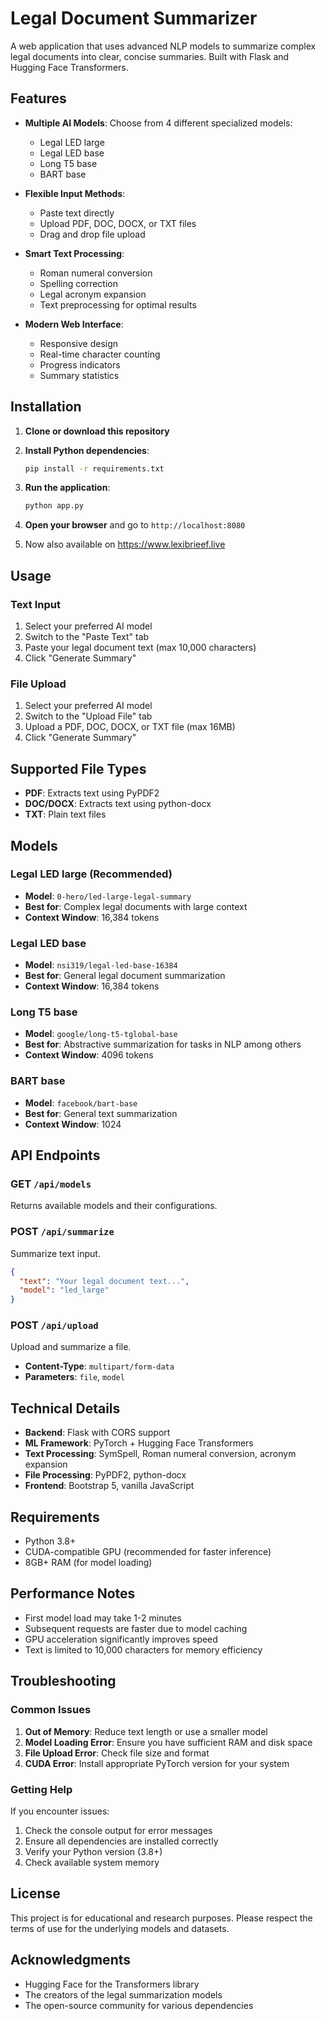 # Legal Document Summarizer

A web application that uses advanced NLP models to summarize complex legal documents into clear, concise summaries. Built with Flask and Hugging Face Transformers.

## Features

- **Multiple AI Models**: Choose from 4 different specialized models:
  - Legal LED large
  - Legal LED base
  - Long T5 base
  - BART base
  

- **Flexible Input Methods**:
  - Paste text directly
  - Upload PDF, DOC, DOCX, or TXT files
  - Drag and drop file upload

- **Smart Text Processing**:
  - Roman numeral conversion
  - Spelling correction
  - Legal acronym expansion
  - Text preprocessing for optimal results

- **Modern Web Interface**:
  - Responsive design
  - Real-time character counting
  - Progress indicators
  - Summary statistics

## Installation

1. **Clone or download this repository**

2. **Install Python dependencies**:
   ```bash
   pip install -r requirements.txt
   ```

3. **Run the application**:
   ```bash
   python app.py
   ```

4. **Open your browser** and go to `http://localhost:8080`
5. Now also available on https://www.lexibrieef.live

## Usage

### Text Input
1. Select your preferred AI model
2. Switch to the "Paste Text" tab
3. Paste your legal document text (max 10,000 characters)
4. Click "Generate Summary"

### File Upload
1. Select your preferred AI model
2. Switch to the "Upload File" tab
3. Upload a PDF, DOC, DOCX, or TXT file (max 16MB)
4. Click "Generate Summary"

## Supported File Types

- **PDF**: Extracts text using PyPDF2
- **DOC/DOCX**: Extracts text using python-docx
- **TXT**: Plain text files

## Models

### Legal LED large (Recommended)
- **Model**: `0-hero/led-large-legal-summary`
- **Best for**: Complex legal documents with large context
- **Context Window**: 16,384 tokens

### Legal LED base
- **Model**: `nsi319/legal-led-base-16384`
- **Best for**: General legal document summarization
- **Context Window**: 16,384 tokens

### Long T5 base
- **Model**: `google/long-t5-tglobal-base`
- **Best for**: Abstractive summarization for tasks in NLP among others
- **Context Window**: 4096 tokens

### BART base
- **Model**: `facebook/bart-base`
- **Best for**: General text summarization
- **Context Window**: 1024

## API Endpoints

### GET `/api/models`
Returns available models and their configurations.

### POST `/api/summarize`
Summarize text input.
```json
{
  "text": "Your legal document text...",
  "model": "led_large"
}
```

### POST `/api/upload`
Upload and summarize a file.
- **Content-Type**: `multipart/form-data`
- **Parameters**: `file`, `model`

## Technical Details

- **Backend**: Flask with CORS support
- **ML Framework**: PyTorch + Hugging Face Transformers
- **Text Processing**: SymSpell, Roman numeral conversion, acronym expansion
- **File Processing**: PyPDF2, python-docx
- **Frontend**: Bootstrap 5, vanilla JavaScript

## Requirements

- Python 3.8+
- CUDA-compatible GPU (recommended for faster inference)
- 8GB+ RAM (for model loading)

## Performance Notes

- First model load may take 1-2 minutes
- Subsequent requests are faster due to model caching
- GPU acceleration significantly improves speed
- Text is limited to 10,000 characters for memory efficiency

## Troubleshooting

### Common Issues

1. **Out of Memory**: Reduce text length or use a smaller model
2. **Model Loading Error**: Ensure you have sufficient RAM and disk space
3. **File Upload Error**: Check file size and format
4. **CUDA Error**: Install appropriate PyTorch version for your system

### Getting Help

If you encounter issues:
1. Check the console output for error messages
2. Ensure all dependencies are installed correctly
3. Verify your Python version (3.8+)
4. Check available system memory

## License

This project is for educational and research purposes. Please respect the terms of use for the underlying models and datasets.

## Acknowledgments

- Hugging Face for the Transformers library
- The creators of the legal summarization models
- The open-source community for various dependencies
